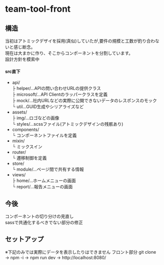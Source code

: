 # team-tool-front
## 構造  
当初はアトミックデザイを採用(真似)していたが,要件の規模と工数が釣り合わないと感じ断念。  
現在は大まかに作り、そこからコンポーネントを分割しています。  
設計方針を模索中  
#### src直下
- api/  
   ├ helper/...APIの問い合わせURLの提供クラス  
   ├ microsoft/...API Clientのラッパークラスを定義  
   ├ mock/...社内URLなどの実際に公開できないデータのレスポンスのモック  
   └ util...GUID生成やシリアライズなど
- assets/  
   ├ img/...ロゴなどの画像  
   └ styles/...scssファイル(アトミックデザインの残骸あり)
- components/  
   └ コンポーネントファイルを定義
- mixin/  
   └ ミックスイン
- router/  
    └ 遷移制御を定義
- store/  
    └ module/...ページ間で共有する情報
- views/  
    ├ home/...ホームメニューの画面  
    └ report/...報告メニューの画面  
## 今後
コンポーネントの切り分けの見直し  
sassで共通化するべきでない部分の修正
## セットアップ
※下記のみでは実際にデータを表示したりはできません
フロント部分
git clone → npm -i → npm run dev → http://localhost:8080/
